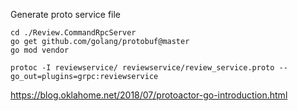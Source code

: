 Generate proto service file

```
cd ./Review.CommandRpcServer
go get github.com/golang/protobuf@master
go mod vendor

protoc -I reviewservice/ reviewservice/review_service.proto --go_out=plugins=grpc:reviewservice
```

https://blog.oklahome.net/2018/07/protoactor-go-introduction.html
